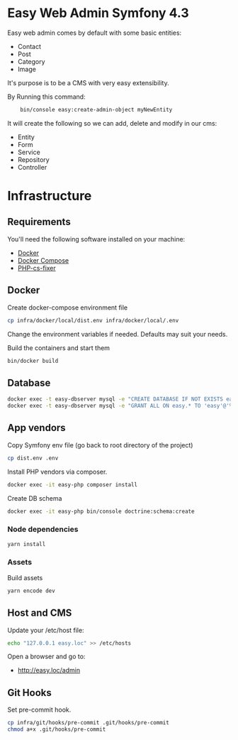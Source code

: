 # Easy Web Admin Symfony 4.3

Easy web admin comes by default with some basic entities:
- Contact
- Post
- Category
- Image

It's purpose is to be a CMS with very easy extensibility.

By Running this command:
```bash
    bin/console easy:create-admin-object myNewEntity
```

It will create the following so we can add, delete and modify in our cms:
- Entity
- Form
- Service
- Repository
- Controller



# Infrastructure

## Requirements

You'll need the following software installed on your machine:

* [Docker](https://docs.docker.com/install/)
* [Docker Compose](https://docs.docker.com/compose/install/)
* [PHP-cs-fixer](http://cs.sensiolabs.org/)

## Docker

Create docker-compose environment file

```bash
cp infra/docker/local/dist.env infra/docker/local/.env
```

Change the environment variables if needed. Defaults may suit your needs.

Build the containers and start them

```bash
bin/docker build
```

## Database

```bash
docker exec -t easy-dbserver mysql -e "CREATE DATABASE IF NOT EXISTS easy"
docker exec -t easy-dbserver mysql -e "GRANT ALL ON easy.* TO 'easy'@'%' IDENTIFIED BY 'easy'"
```

## App vendors

Copy Symfony env file (go back to root directory of the project)

```bash
cp dist.env .env
```

Install PHP vendors via composer.

```bash
docker exec -it easy-php composer install
```

Create DB schema

```bash
docker exec -it easy-php bin/console doctrine:schema:create
```
### Node dependencies
```bash
yarn install
```
### Assets

Build assets
```bash
yarn encode dev
```


## Host and CMS

Update your /etc/host file:

```bash
echo "127.0.0.1 easy.loc" >> /etc/hosts
```

Open a browser and go to:

* http://easy.loc/admin


## Git Hooks

Set pre-commit hook.

```bash
cp infra/git/hooks/pre-commit .git/hooks/pre-commit
chmod a+x .git/hooks/pre-commit
```



